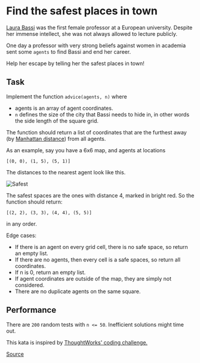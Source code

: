 # Find the safest places in town

<!-- markdownlint-disable MD013 -->
[Laura Bassi](https://en.wikipedia.org/wiki/Laura_Bassi) was the first female professor at a European university.
Despite her immense intellect, she was not always allowed to lecture publicly.
<!-- markdownlint-enable MD013 -->

One day a professor with very strong beliefs against women in academia sent
some `agents` to find Bassi and end her career.

Help her escape by telling her the safest places in town!

## Task

Implement the function `advice(agents, n)` where

-   agents is an array of agent coordinates.
-   `n` defines the size of the city that Bassi needs to hide in, in other
    words the side length of the square grid.

<!-- markdownlint-disable MD013 -->
The function should return a list of coordinates that are the furthest away
(by [Manhattan distance](https://xlinux.nist.gov/dads/HTML/manhattanDistance.html)) from all agents.
<!-- markdownlint-enable MD013 -->

As an example, say you have a 6x6 map, and agents at locations
```text
[(0, 0), (1, 5), (5, 1)]
```

The distances to the nearest agent look like this.

![Safest](https://github.com/ikostan/codewars/blob/master/img/safest.png)

The safest spaces are the ones with distance 4, marked in bright red. So the
function should return:
```text
[(2, 2), (3, 3), (4, 4), (5, 5)]
```
in any order.

Edge cases:

-   If there is an agent on every grid cell, there is no safe space, so return
    an empty list.
-   If there are no agents, then every cell is a safe spaces, so return all
    coordinates.
-   If n is 0, return an empty list.
-   If agent coordinates are outside of the map, they are simply not considered.
-   There are no duplicate agents on the same square.

## Performance

There are `200` random tests with `n <= 50`. Inefficient solutions might time out.

This kata is inspired by [ThoughtWorks' coding challenge.](https://github.com/Fun-Coding-Challenges/ada-lovelace-coding-challenge)

[Source](https://www.codewars.com/kata/5dd82b7cd3d6c100109cb4ed)